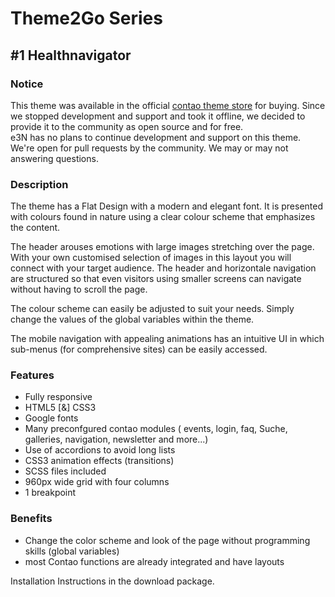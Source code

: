 # Theme2Go Series
## #1 Healthnavigator


### Notice

This theme was available in the official [contao theme store](https://themes.contao.org/) for buying. 
Since we stopped development and support and took it offline, we decided to provide it to the community as open source and for free.  
e3N has no plans to continue development and support on this theme. We're open for pull requests by the community. 
We may or may not answering questions. 

### Description

The theme has a Flat Design with a modern and elegant font. It is presented with colours found in nature using a clear colour scheme that emphasizes the content.

The header arouses emotions with large images stretching over the page. With your own customised selection of images in this layout you will connect with your target audience. The header and horizontale navigation are structured so that even visitors using smaller screens can navigate without having to scroll the page.

The colour scheme can easily be adjusted to suit your needs. Simply change the values of the global variables within the theme.

The mobile navigation with appealing animations has an intuitive UI in which sub-menus (for comprehensive sites) can be easily accessed.

### Features

*   Fully responsive
*   HTML5 [&] CSS3
*   Google fonts
*   Many preconfgured contao modules ( events, login, faq, Suche, galleries, navigation, newsletter and more...)
*   Use of accordions to avoid long lists
*   CSS3 animation effects (transitions)
*   SCSS files included
*   960px wide grid with four columns
*   1 breakpoint

### Benefits

*   Change the color scheme and look of the page without programming skills (global variables)
*   most Contao functions are already integrated and have layouts

Installation Instructions in the download package.
